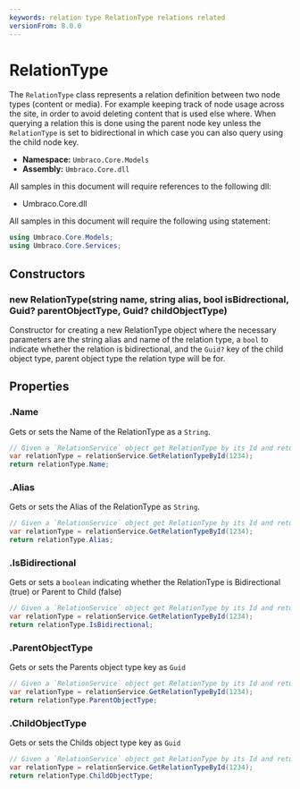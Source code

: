 ```yaml
---
keywords: relation type RelationType relations related
versionFrom: 8.0.0
---
```

# RelationType

The `RelationType` class represents a relation definition between two node types (content or media). For example keeping track of node usage across the site, in order to avoid deleting content that is used else where. When querying a relation this is done using the parent node key unless the `RelationType` is set to bidirectional in which case you can also query using the child node key.

* **Namespace:** `Umbraco.Core.Models`
* **Assembly:** `Umbraco.Core.dll`

All samples in this document will require references to the following dll:

* Umbraco.Core.dll

All samples in this document will require the following using statement:

```csharp
using Umbraco.Core.Models;
using Umbraco.Core.Services;
```

## Constructors

### new RelationType(string name, string alias, bool isBidrectional, Guid? parentObjectType, Guid? childObjectType)

Constructor for creating a new RelationType object where the necessary parameters are the string alias and name of the relation type, a `bool` to indicate whether the relation is bidirectional, and the `Guid?` key of the child object type, parent object type the relation type will be for.

## Properties

### .Name
Gets or sets the Name of the RelationType as a `String`.

```csharp
// Given a `RelationService` object get RelationType by its Id and return Name
var relationType = relationService.GetRelationTypeById(1234);
return relationType.Name;
```

### .Alias
Gets or sets the Alias of the RelationType as `String`.

```csharp
// Given a `RelationService` object get RelationType by its Id and return Alias
var relationType = relationService.GetRelationTypeById(1234);
return relationType.Alias;
```

### .IsBidirectional
Gets or sets a `boolean` indicating whether the RelationType is Bidirectional (true) or Parent to Child (false)

```csharp
// Given a `RelationService` object get RelationType by its Id and return IsBidirectional
var relationType = relationService.GetRelationTypeById(1234);
return relationType.IsBidirectional;
```

### .ParentObjectType
Gets or sets the Parents object type key as `Guid`

```csharp
// Given a `RelationService` object get RelationType by its Id and return IsBidirectional
var relationType = relationService.GetRelationTypeById(1234);
return relationType.ParentObjectType;
```

### .ChildObjectType
Gets or sets the Childs object type key as `Guid`

```csharp
// Given a `RelationService` object get RelationType by its Id and return IsBidirectional
var relationType = relationService.GetRelationTypeById(1234);
return relationType.ChildObjectType;
```
